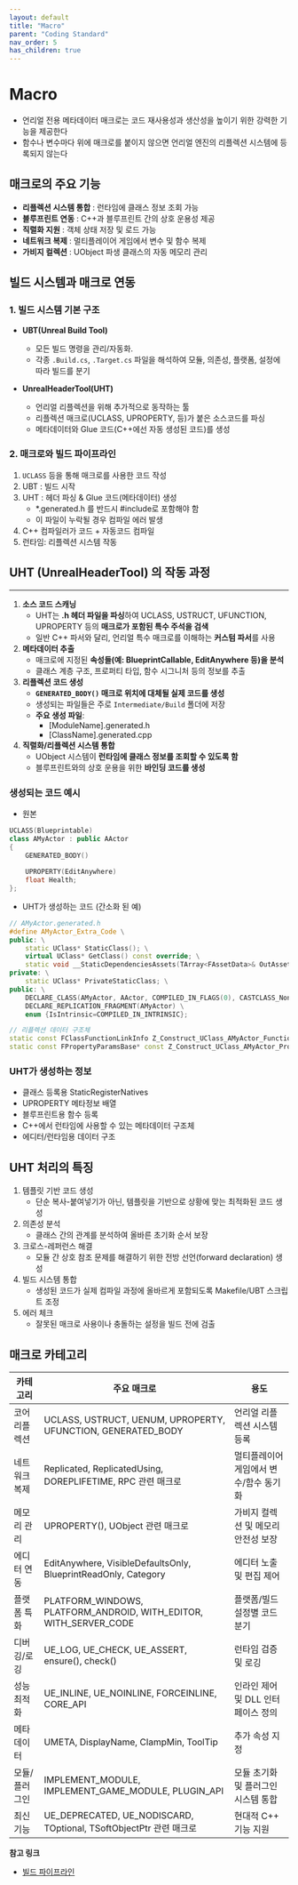 ```yaml
---
layout: default
title: "Macro"
parent: "Coding Standard"
nav_order: 5
has_children: true
---
```


# Macro
- 언리얼 전용 메타데이터 매크로는 코드 재사용성과 생산성을 높이기 위한 강력한 기능을 제공한다
- 함수나 변수마다 위에 매크로를 붙이지 않으면 언리얼 엔진의 리플렉션 시스템에 등록되지 않는다

## 매크로의 주요 기능
- **리플렉션 시스템 통합** : 런타임에 클래스 정보 조회 가능
- **블루프린트 연동** : C++과 블루프린트 간의 상호 운용성 제공
- **직렬화 지원** : 객체 상태 저장 및 로드 가능
- **네트워크 복제** : 멀티플레이어 게임에서 변수 및 함수 복제
- **가비지 컬렉션** : UObject 파생 클래스의 자동 메모리 관리

## 빌드 시스템과 매크로 연동
### 1. 빌드 시스템 기본 구조
- **UBT(Unreal Build Tool)**
  - 모든 빌드 명령을 관리/자동화.
  - 각종 `.Build.cs`, `.Target.cs` 파일을 해석하여 모듈, 의존성, 플랫폼, 설정에 따라 빌드를 분기

- **UnrealHeaderTool(UHT)**
    - 언리얼 리플렉션을 위해 추가적으로 동작하는 툴
    - 리플렉션 매크로(UCLASS, UPROPERTY, 등)가 붙은 소스코드를 파싱
    - 메타데이터와 Glue 코드(C++에선 자동 생성된 코드)를 생성

### 2. 매크로와 빌드 파이프라인
1. `UCLASS` 등을 통해 매크로를 사용한 코드 작성
2. UBT : 빌드 시작
3. UHT : 헤더 파싱 & Glue 코드(메타데이터) 생성
    - *.generated.h 를 반드시 #include로 포함해야 함
    - 이 파일이 누락될 경우 컴파일 에러 발생
4. C++ 컴파일러가 코드 + 자동코드 컴파일
5. 런타임: 리플렉션 시스템 작동

## UHT (UnrealHeaderTool) 의 작동 과정
---
1. **소스 코드 스캐닝**
   - UHT는 **.h 헤더 파일을 파싱**하여 UCLASS, USTRUCT, UFUNCTION, UPROPERTY 등의 **매크로가 포함된 특수 주석을 검색**
   - 일반 C++ 파서와 달리, 언리얼 특수 매크로를 이해하는 **커스텀 파서**를 사용
2. **메타데이터 추출**
    - 매크로에 지정된 **속성들(예: BlueprintCallable, EditAnywhere 등)을 분석**
    - 클래스 계층 구조, 프로퍼티 타입, 함수 시그니처 등의 정보를 추출
3. **리플렉션 코드 생성**
    - **`GENERATED_BODY()` 매크로 위치에 대체될 실제 코드를 생성**
    - 생성되는 파일들은 주로 `Intermediate/Build` 폴더에 저장
    - **주요 생성 파일**:
        - [ModuleName].generated.h
        - [ClassName].generated.cpp
4. **직렬화/리플렉션 시스템 통합**
    - UObject 시스템이 **런타임에 클래스 정보를 조회할 수 있도록 함**
    - 블루프린트와의 상호 운용을 위한 **바인딩 코드를 생성**

### 생성되는 코드 예시
- 원본
```c++
UCLASS(Blueprintable)
class AMyActor : public AActor
{
    GENERATED_BODY()
    
    UPROPERTY(EditAnywhere)
    float Health;
};
```
- UHT가 생성하는 코드 (간소화 된 예)

```c++
// AMyActor.generated.h
#define AMyActor_Extra_Code \
public: \
    static UClass* StaticClass(); \
    virtual UClass* GetClass() const override; \
    static void __StaticDependenciesAssets(TArray<FAssetData>& OutAssets); \
private: \
    static UClass* PrivateStaticClass; \
public: \
    DECLARE_CLASS(AMyActor, AActor, COMPILED_IN_FLAGS(0), CASTCLASS_None, TEXT("/Script/MyGame"), NO_API) \
    DECLARE_REPLICATION_FRAGMENT(AMyActor) \
    enum {IsIntrinsic=COMPILED_IN_INTRINSIC};

// 리플렉션 데이터 구조체
static const FClassFunctionLinkInfo Z_Construct_UClass_AMyActor_Functions[];
static const FPropertyParamsBase* const Z_Construct_UClass_AMyActor_Properties[];
```
### UHT가 생성하는 정보
- 클래스 등록용 StaticRegisterNatives
- UPROPERTY 메타정보 배열
- 블루프린트용 함수 등록
- C++에서 런타임에 사용할 수 있는 메타데이터 구조체
- 에디터/런타임용 데이터 구조

## UHT 처리의 특징
1. 템플릿 기반 코드 생성
    - 단순 복사-붙여넣기가 아닌, 템플릿을 기반으로 상황에 맞는 최적화된 코드 생성
2. 의존성 분석
    - 클래스 간의 관계를 분석하여 올바른 초기화 순서 보장
3. 크로스-레퍼런스 해결
    - 모듈 간 상호 참조 문제를 해결하기 위한 전방 선언(forward declaration) 생성
4. 빌드 시스템 통합
    - 생성된 코드가 실제 컴파일 과정에 올바르게 포함되도록 Makefile/UBT 스크립트 조정
5. 에러 체크
    - 잘못된 매크로 사용이나 충돌하는 설정을 빌드 전에 검출

## 매크로 카테고리

카테고리|주요 매크로|용도|
---|---|---|
코어 리플렉션	|UCLASS, USTRUCT, UENUM, UPROPERTY, UFUNCTION, GENERATED_BODY|언리얼 리플렉션 시스템 등록|
네트워크 복제	|Replicated, ReplicatedUsing, DOREPLIFETIME, RPC 관련 매크로|멀티플레이어 게임에서 변수/함수 동기화|
메모리 관리	|UPROPERTY(), UObject 관련 매크로|가비지 컬렉션 및 메모리 안전성 보장|
에디터 연동	|EditAnywhere, VisibleDefaultsOnly, BlueprintReadOnly, Category|에디터 노출 및 편집 제어|
플랫폼 특화	|PLATFORM_WINDOWS, PLATFORM_ANDROID, WITH_EDITOR, WITH_SERVER_CODE|플랫폼/빌드 설정별 코드 분기|
디버깅/로깅	|UE_LOG, UE_CHECK, UE_ASSERT, ensure(), check()|런타임 검증 및 로깅|
성능 최적화	|UE_INLINE, UE_NOINLINE, FORCEINLINE, CORE_API	|인라인 제어 및 DLL 인터페이스 정의|
메타데이터	|UMETA, DisplayName, ClampMin, ToolTip	|추가 속성 지정|
모듈/플러그인|IMPLEMENT_MODULE, IMPLEMENT_GAME_MODULE, PLUGIN_API|모듈 초기화 및 플러그인 시스템 통합|
최신 기능|UE_DEPRECATED, UE_NODISCARD, TOptional, TSoftObjectPtr 관련 매크로|현대적 C++ 기능 지원|

**참고 링크**
- [빌드 파이프라인](https://dev.epicgames.com/documentation/ko-kr/unreal-engine/using-the-unreal-engine-build-pipeline?application_version=5.5)